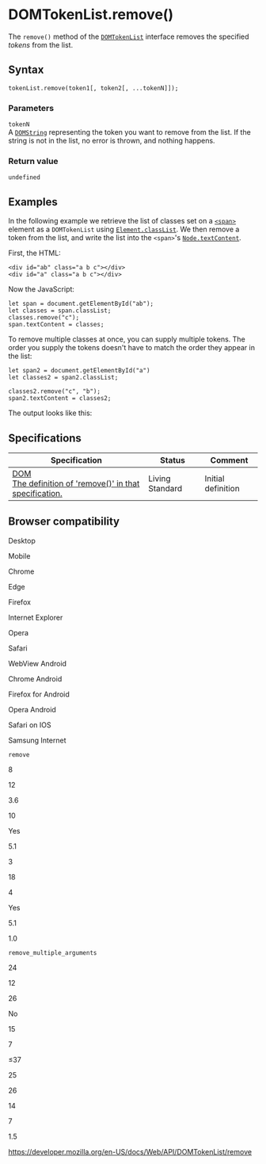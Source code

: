 DOMTokenList.remove()
=====================

The `remove()` method of the [`DOMTokenList`](../domtokenlist) interface removes the specified *tokens* from the list.

Syntax
------

    tokenList.remove(token1[, token2[, ...tokenN]]);

### Parameters

`tokenN`  
A [`DOMString`](../domstring) representing the token you want to remove from the list. If the string is not in the list, no error is thrown, and nothing happens.

### Return value

`undefined`

Examples
--------

In the following example we retrieve the list of classes set on a [`<span>`](https://developer.mozilla.org/en-US/docs/Web/HTML/Element/span) element as a `DOMTokenList` using [`Element.classList`](../element/classlist). We then remove a token from the list, and write the list into the `<span>`'s [`Node.textContent`](../node/textcontent).

First, the HTML:

    <div id="ab" class="a b c"></div>
    <div id="a" class="a b c"></div>

Now the JavaScript:

    let span = document.getElementById("ab");
    let classes = span.classList;
    classes.remove("c");
    span.textContent = classes;

To remove multiple classes at once, you can supply multiple tokens. The order you supply the tokens doesn't have to match the order they appear in the list:

    let span2 = document.getElementById("a")
    let classes2 = span2.classList;

    classes2.remove("c", "b");
    span2.textContent = classes2;

The output looks like this:

Specifications
--------------

<table><thead><tr class="header"><th>Specification</th><th>Status</th><th>Comment</th></tr></thead><tbody><tr class="odd"><td><a href="https://dom.spec.whatwg.org/#dom-domtokenlist-remove">DOM<br />
<span class="small">The definition of 'remove()' in that specification.</span></a></td><td><span class="spec-living">Living Standard</span></td><td>Initial definition</td></tr></tbody></table>

Browser compatibility
---------------------

Desktop

Mobile

Chrome

Edge

Firefox

Internet Explorer

Opera

Safari

WebView Android

Chrome Android

Firefox for Android

Opera Android

Safari on IOS

Samsung Internet

`remove`

8

12

3.6

10

Yes

5.1

3

18

4

Yes

5.1

1.0

`remove_multiple_arguments`

24

12

26

No

15

7

≤37

25

26

14

7

1.5

<a href="https://developer.mozilla.org/en-US/docs/Web/API/DOMTokenList/remove" class="_attribution-link">https://developer.mozilla.org/en-US/docs/Web/API/DOMTokenList/remove</a>

